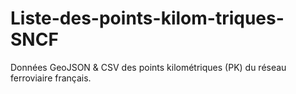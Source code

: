 # Liste-des-points-kilom-triques-SNCF
Données GeoJSON &amp; CSV des points kilométriques (PK) du réseau ferroviaire français.
